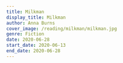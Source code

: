 ```yaml
---
title: Milkman
display_title: Milkman
author: Anna Burns
cover_image: /reading/milkman/milkman.jpg
genre: Fiction
date: 2020-06-28
start_date: 2020-06-13
end_date: 2020-06-28
---
```

